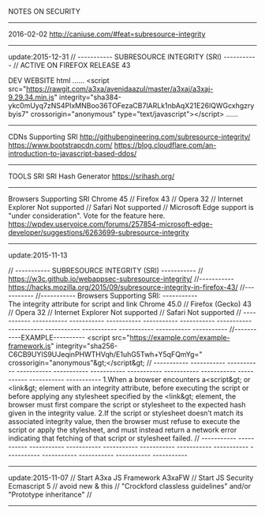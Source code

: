 NOTES ON SECURITY

**************************************
2016-02-02
http://caniuse.com/#feat=subresource-integrity

**************************************
update:2015-12-31
//  -----------   SUBRESOURCE INTEGRITY (SRI)  -----------  //
ACTIVE ON FIREFOX RELEASE 43 

DEV WEBSITE html 
......
&lt;script src="https://rawgit.com/a3xa/avenidaazul/master/a3xaj/a3xaj-9.29.34.min.js" integrity="sha384-ykc0mUyq7zNS4PIxMNBoo36TOFezaCB7lARLk1nbAqX21E26lQWGcxhgzrybyis7" crossorigin="anonymous" type="text/javascript"&gt;&lt;/script&gt;
......

-------------------------
CDNs Supporting SRI
http://githubengineering.com/subresource-integrity/
https://www.bootstrapcdn.com/
https://blog.cloudflare.com/an-introduction-to-javascript-based-ddos/

-------------------------
TOOLS SRI
SRI Hash Generator  https://srihash.org/

-------------------------
Browsers Supporting SRI
Chrome 45 // Firefox 43 // Opera 32 // Internet Explorer Not supported // Safari Not supported //
Microsoft Edge support is "under consideration". Vote for the feature here.
https://wpdev.uservoice.com/forums/257854-microsoft-edge-developer/suggestions/6263699-subresource-integrity

**************************************
update:2015-11-13

//  -----------   SUBRESOURCE INTEGRITY (SRI)  -----------  //
https://w3c.github.io/webappsec-subresource-integrity/
     //----------- 
https://hacks.mozilla.org/2015/09/subresource-integrity-in-firefox-43/
    //----------- 
//----------- Browsers Supporting SRI: -----------  
The integrity attribute for script and link 
Chrome 45.0 // Firefox (Gecko) 43 // Opera 32 // Internet Explorer Not supported // Safari Not supported 
//  -----------   -----------   -----------   -----------   -----------   -----------   -----------   -----------   -----------   -----------   -----------   -----------   ----------- 
//-----------EXAMPLE----------
&lt;script src="https://example.com/example-framework.js"
        integrity="sha256-C6CB9UYIS9UJeqinPHWTHVqh/E1uhG5Twh+Y5qFQmYg="
        crossorigin="anonymous"\&gt;&lt;/script\&gt;
//   -----------   -----------   -----------   -----------   -----------   -----------   -----------   -----------   -----------   -----------   -----------   ----------- 
1.When a browser encounters a&lt;script\&gt; or &lt;link\&gt; element with an integrity attribute, before executing the script or before applying any stylesheet specified by the &lt;link\&gt; element, the browser must first compare the script or stylesheet to the expected hash given in the integrity value.
2.If the script or stylesheet doesn’t match its associated integrity value, then the browser must refuse to execute the script or apply the stylesheet, and must instead return a network error indicating that fetching of that script or stylesheet failed.
//   -----------   -----------   -----------   -----------   -----------   -----------   -----------   -----------   -----------   -----------   -----------   -----------   ----------- 

**************************************
update:2015-11-07 //
Start A3xa JS Framework A3xaFW //
Start JS Security Ecmascript 5 //
avoid new & this //
"Crockford classless guidelines" and/or "Prototype inheritance" //

**************************************
